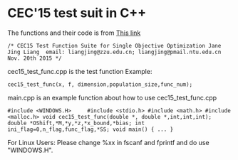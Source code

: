# CEC'15 test suit in C++

The functions and their code is from [This link](http://www.ntu.edu.sg/home/EPNSugan/index_files/CEC2015/CEC2015.htm)

`/*
  CEC15 Test Function Suite for Single Objective Optimization
  Jane Jing Liang 
  email: liangjing@zzu.edu.cn; liangjing@pmail.ntu.edu.cn
  Nov. 20th 2015
*/`

cec15_test_func.cpp is the test function
Example:

`cec15_test_func(x, f, dimension,population_size,func_num);`


main.cpp is an example function about how to use cec15_test_func.cpp


`#include <WINDOWS.H>    
#include <stdio.h>
#include <math.h>
#include <malloc.h>
void cec15_test_func(double *, double *,int,int,int);
double *OShift,*M,*y,*z,*x_bound,*bias;
int ini_flag=0,n_flag,func_flag,*SS;
void main()
{
...
}`

For Linux Users:
Please  change %xx in fscanf and fprintf and do use "WINDOWS.H". 
